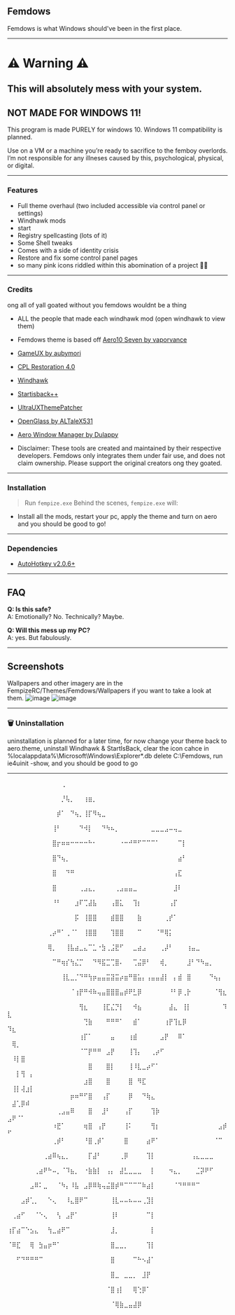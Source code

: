 ## Femdows
Femdows is what Windows should've been in the first place.

---

# ⚠ Warning ⚠
## This will absolutely mess with your system.
## NOT MADE FOR WINDOWS 11!
This program is made PURELY for windows 10. Windows 11 compatibility is planned.

Use on a VM or a machine you’re ready to sacrifice to the femboy overlords.  
I’m not responsible for any illneses caused by this, psychological, physical, or digital.

---

### Features

-  Full theme overhaul (two included accessible via control panel or settings)
-  Windhawk mods
-  start
-  Registry spellcasting (lots of it)
-  Some Shell tweaks
-  Comes with a side of identity crisis
-  Restore and fix some control panel pages
-  so many pink icons riddled within this abomination of a project 🥀🥀
---
### Credits 
ong all of yall goated without you femdows wouldnt be a thing
- ALL the people that made each windhawk mod (open windhawk to view them)
- Femdows theme is based off [Aero10 Seven by vaporvance](https://www.deviantart.com/vaporvance/art/Aero10-for-Windows-10-1903-22H2-909711949) 
- [GameUX by aubymori](https://aubymori.github.io/#!/files/gameux)
- [CPL Restoration 4.0](https://winclassic.net/thread/1779/restoring-control-panel-pages-links)
- [Windhawk](https://windhawk.net)
- [Startisback++](https://www.startisback.com/)
- [UltraUXThemePatcher](https://mhoefs.eu/software_uxtheme.php?lang=en)
- [OpenGlass by ALTaleX531](https://github.com/ALTaleX531/OpenGlass)
- [Aero Window Manager by Dulappy](https://github.com/Dulappy/aero-window-manager)

- Disclaimer:
    These tools are created and maintained by their respective developers. Femdows only integrates them under fair use, and does not claim ownership. Please support the original creators ong they goated.
---

### Installation

> Run `fempize.exe`
Behind the scenes, `fempize.exe` will:
- Install all the mods, restart your pc, apply the theme and turn on aero and you should be good to go!

---

### Dependencies

- [AutoHotkey v2.0.6+](https://www.autohotkey.com/)

---

## FAQ

**Q: Is this safe?**  
A: Emotionally? No. Technically? Maybe.

**Q: Will this mess up my PC?**  
A: yes. But fabulously.

---
## Screenshots
Wallpapers and other imagery are in the FempizeRC/Themes/Femdows/Wallpapers if you want to take a look at them.
![image](https://github.com/user-attachments/assets/43b13672-d289-4c05-8ef7-e6ad10593ce8)
![image](https://github.com/user-attachments/assets/a8d8a8c1-89e7-407f-aae0-98c6ee95d725)

---

### 🗑️ Uninstallation
uninstallation is planned for a later time, 
for now change your theme back to aero.theme, uninstall Windhawk & StartIsBack, clear the icon cahce in %localappdata%\Microsoft\Windows\Explorer\*.db
delete C:\Femdows\, run ie4uinit -show, and you should be good to go 

---

⠀⠀⠀⠀⠀⠀⠀⠀⠀⠀⠀⠀⢀⠀⠀⠀⠀⠀⠀⠀⠀⠀⠀⠀⠀⠀⠀⠀⠀⠀⠀⠀⠀⠀⠀⠀⠀⠀⠀⠀⠀⠀⠀⠀⠀⠀⠀⠀⠀⠀⠀⠀⠀⠀⠀
⠀⠀⠀⠀⠀⠀⠀⠀⠀⠀⠀⠀⡘⢧⡀⠀⠀⢰⣶⡀⠀⠀⠀⠀⠀⠀⠀⠀⠀⠀⠀⠀⠀⠀⠀⠀⠀⠀⠀⠀⠀⠀⠀⠀⠀⠀⠀⠀⠀⠀⠀⠀⠀⠀⠀
⠀⠀⠀⠀⠀⠀⠀⠀⠀⠀⠀⡾⠁⠀⠙⢦⡀⢸⡏⠻⢦⣀⠀⠀⠀⠀⠀⠀⠀⠀⠀⠀⠀⠀⠀⠀⠀⠀⠀⠀⠀⠀⠀⠀⠀⠀⠀⠀⠀⠀⠀⠀⠀⠀⠀
⠀⠀⠀⠀⠀⠀⠀⠀⠀⠀⢸⠃⠀⠀⠀⠀⠙⠺⡇⠀⠀⠙⠳⠦⡀⠀⠀⠀⠀⠀⠀⠀⣀⣀⣀⣠⠤⢤⣀⠀⠀⠀⠀⠀⠀⠀⠀⠀⠀⠀⠀⠀⠀⠀⠀
⠀⠀⠀⠀⠀⠀⠀⠀⠀⠀⣿⡖⠶⠶⠒⠒⠒⠒⠓⠂⠀⠀⠀⠀⠀⠐⠒⠚⠛⠋⠉⠉⠉⠁⠀⠀⠀⠀⠉⡇⠀⠀⠀⠀⠀⠀⠀⠀⠀⠀⠀⠀⠀⠀⠀
⠀⠀⠀⠀⠀⠀⠀⠀⠀⠀⣿⠙⢦⡀⠀⠀⠀⠀⠀⠀⠀⠀⠀⠀⠀⠀⠀⠀⠀⠀⠀⠀⠀⠀⠀⠀⠀⠀⣴⠃⠀⠀⠀⠀⠀⠀⠀⠀⠀⠀⠀⠀⠀⠀⠀
⠀⠀⠀⠀⠀⠀⠀⠀⠀⠀⣿⠀⠀⠙⠛⠀⠀⠀⠀⠀⠀⠀⠀⠀⠀⠀⠀⠀⠀⠀⠀⠀⠀⠀⠀⠀⠀⢠⣏⠀⠀⠀⠀⠀⠀⠀⠀⠀⠀⠀⠀⠀⠀⠀⠀
⠀⠀⠀⠀⠀⠀⠀⠀⠀⠀⣿⠀⠀⠀⠀⠀⢀⣠⣄⡀⠀⠀⠀⠀⢀⣠⣤⣤⣀⠀⠀⠀⠀⠀⠀⠀⠀⣸⠇⠀⠀⠀⠀⠀⠀⠀⠀⠀⠀⠀⠀⠀⠀⠀⠀
⠀⠀⠀⠀⠀⠀⠀⠀⠀⠀⠘⠃⠀⠀⠀⣰⠏⢉⣼⣧⠀⠀⠀⢠⣿⣅⠀⠀⢹⡆⠀⠀⠀⠀⠀⠀⢠⡏⠀⠀⠀⠀⠀⠀⠀⠀⠀⠀⠀⠀⠀⠀⠀⠀⠀
⠀⠀⠀⠀⠀⠀⠀⠀⠀⠀⠀⠀⠀⠀⠀⡯⠀⢸⣿⣿⠀⠀⠀⣾⣿⣿⠀⠀⠀⣷⠀⠀⠀⠀⠀⢀⡞⠁⠀⠀⠀⠀⠀⠀⠀⠀⠀⠀⠀⠀⠀⠀⠀⠀⠀
⠀⠀⠀⠀⠀⠀⠀⠀⠀⢀⡴⠛⠁⢀⠈⠁⠀⢸⣿⣿⠀⠀⠀⢹⣿⣿⠀⠀⠀⠉⠀⠀⠀⠈⠛⢿⡅⠀⠀⠀⠀⠀⠀⠀⠀⠀⠀⠀⠀⠀⠀⠀⠀⠀⠀
⠀⠀⠀⠀⠀⠀⠀⠀⠀⢿⡀⠀⠀⢸⣧⣴⣀⣄⠉⣁⠐⣳⢀⣨⣟⠋⠀⠀⣀⣴⣠⠀⠀⠀⢀⡼⠃⠀⠀⠀⢰⣤⣀⠀⠀⠀⠀⠀⠀⠀⠀⠀⠀⠀⠀
⠀⠀⠀⠀⠀⠀⠀⠀⠀⠀⠉⠛⢶⡎⢳⣌⡉⠀⠀⠙⠻⣯⣉⢉⣿⠄⠀⠀⢉⣬⡿⠃⠀⠀⢾⡀⠀⠀⠀⠀⣸⠃⠙⠳⣤⡀⠀⠀⠀⠀⠀⠀⠀⠀⠀
⠀⠀⠀⠀⠀⠀⠀⠀⠀⠀⠀⠀⢸⣇⣀⡈⠙⠛⢳⡶⣤⣤⣭⣽⣭⡴⣶⠛⣿⣥⡄⢠⣤⣤⣼⡇⠀⡄⣾⠀⣿⠀⠀⠀⠀⠙⢦⡄⠀⠀⠀⠀⠀⠀⠀
⠀⠀⠀⠀⠀⠀⠀⠀⠀⠀⠀⠀⠀⠀⠈⢰⡟⠛⠺⠷⢤⣤⣿⣿⣿⣤⡾⠟⣃⡿⠀⠀⠀⠀⠀⠀⠘⠃⡿⢀⡗⠀⠀⠀⠀⠀⠈⢻⣆⠀⠀⠀⠀⠀⠀
⠀⠀⠀⠀⠀⠀⠀⠀⠀⠀⠀⠀⠀⠀⠀⠀⢻⣆⠀⠀⠀⢸⣏⣌⡙⡇⠀⠀⠺⣦⠀⠀⠀⠀⠀⠀⣼⣄⠀⢸⡇⠀⠀⠀⠀⠀⠀⠀⠹⣇⠀⠀⠀⠀⠀
⠀⠀⠀⠀⠀⠀⠀⠀⠀⠀⠀⠀⠀⠀⠀⠀⠀⢙⣷⠀⠀⠀⠛⠛⠛⠁⠀⠀⣾⠁⠀⠀⠀⠀⠀⢰⡟⢹⣆⡿⠀⠀⠀⠀⠀⠀⠀⠀⠀⠹⣆⠀⠀⠀⠀
⠀⠀⠀⠀⠀⠀⠀⠀⠀⠀⠀⠀⠀⠀⠀⠀⢰⡏⠁⠀⠀⠀⠀⣤⠀⠀⠀⢰⣾⠀⠀⠀⠀⠀⣠⡟⠀⠀⠿⠁⠀⠀⠀⠀⠀⠀⠀⠀⠀⠀⢿⡀⠀⠀⠀
⠀⠀⠀⠀⠀⠀⠀⠀⠀⠀⠀⠀⠀⠀⠀⠀⠈⠉⡟⠛⠛⠀⣠⡟⠀⠀⠀⢸⢹⡄⠀⠀⢀⡴⠋⠀⠀⠀⠀⠀⠀⠀⠀⠀⠀⠀⠀⠀⠀⠀⠸⡇⣿⠀⠀
⠀⠀⠀⠀⠀⠀⠀⠀⠀⠀⠀⠀⠀⠀⠀⠀⠀⠀⣿⠀⠀⠀⣿⡇⠀⠀⠀⢸⠸⣇⣀⡴⠋⠁⠀⠀⠀⠀⠀⠀⠀⠀⠀⠀⠀⠀⠀⠀⠀⠀⠀⡇⢻⠀⡄
⠀⠀⠀⠀⠀⠀⠀⠀⠀⠀⠀⠀⠀⠀⠀⠀⠀⣰⣿⠀⠀⠀⣿⠀⠀⠀⠀⣿⠀⠻⣏⠀⠀⠀⠀⠀⠀⠀⠀⠀⠀⠀⠀⠀⠀⠀⠀⠀⠀⠀⢸⡇⢼⣰⡇
⠀⠀⠀⠀⠀⠀⠀⠀⠀⠀⠀⠀⠀⠀⡶⠶⠛⠋⣿⠀⠀⢠⡏⠀⠀⠀⠀⡿⠀⠀⠙⢷⣄⠀⠀⠀⠀⠀⠀⠀⠀⠀⠀⠀⠀⠀⠀⠀⠀⠀⣼⢁⡿⠾⠀
⠀⠀⠀⠀⠀⠀⠀⠀⠀⠀⠀⢀⣠⣤⠿⠀⠀⠀⣿⠀⠀⣸⠃⠀⠀⠀⢠⡏⠀⠀⠀⠀⢹⡷⠀⠀⠀⠀⠀⠀⠀⠀⠀⠀⠀⠀⠀⠀⠀⣠⠟⠈⠁⠀⠀
⠀⠀⠀⠀⠀⠀⠀⠀⠀⠀⠰⣟⠁⠀⠀⠀⠀⢶⣿⠀⢠⡟⠀⠀⠀⠀⢸⠅⠀⠀⠀⠀⢻⡆⠀⠀⠀⠀⠀⠀⠀⠀⠀⠀⠀⠀⠀⣠⡾⠋⠀⠀⠀⠀⠀
⠀⠀⠀⠀⠀⠀⠀⠀⠀⠀⢀⡾⠃⠀⠀⠀⠀⠘⣿⢀⡾⠁⠀⠀⠀⠀⣿⠀⠀⠀⠀⣴⠟⠁⠀⠀⠀⠀⠀⠀⠀⠀⠀⠀⠀⠀⠈⠉⠀⠀⠀⠀⠀⠀⠀
⠀⠀⠀⠀⠀⠀⠀⠀⢀⣴⠿⢦⣄⡀⠀⠀⠀⠀⡏⣼⠃⠀⠀⠀⠀⢀⡿⠀⠀⠀⠀⢹⡇⠀⠀⠀⠀⠀⠀⠀⠀⢠⣄⣀⣀⣀⠀⠀⠀⠀⠀⠀⠀⠀⠀
⠀⠀⠀⠀⠀⠀⢀⣴⠟⠓⠤⡀⠈⠹⣦⡀⠀⠐⣷⣷⡇⠀⢠⡄⠀⣼⣃⣀⣀⣀⠀⠀⡇⠀⠀⠀⠲⣄⡀⠀⠀⠀⣈⡽⠟⠋⠀⠀⠀⠀⠀⠀⠀⠀⠀
⠀⠀⠀⠀⠀⣠⠿⠅⣀⠀⠀⠈⠳⡄⠸⣧⠀⣠⡿⠿⢷⢤⣬⣿⡾⠛⠉⠉⠉⠉⠷⣴⡇⠀⠀⠀⠀⠈⠙⠛⠛⠛⠉⠀⠀⠀⠀⠀⠀⠀⠀⠀⠀⠀⠀
⠀⠀⠀⣠⡾⢁⡀⠀⠀⠑⢄⠀⠀⠸⣄⣿⠟⠉⠀⠀⠀⠀⠀⢸⣇⠤⠤⠦⠤⠤⢀⣹⡇⠀⠀⠀⠀⠀⠀⠀⠀⠀⠀⠀⠀⠀⠀⠀⠀⠀⠀⠀⠀⠀⠀
⠀⢀⣴⠋⠀⠀⠈⠑⢄⠀⠀⢣⠀⣠⡟⠁⠀⠀⠀⠀⠀⠀⠀⢸⠇⠀⠀⠀⠀⠀⠀⠉⡇⠀⠀⠀⠀⠀⠀⠀⠀⠀⠀⠀⠀⠀⠀⠀⠀⠀⠀⠀⠀⠀⠀
⢰⡏⣴⠉⠑⣢⣄⠀⠀⢳⣀⣴⠟⠉⠀⠀⠀⠀⠀⠀⠀⠀⠀⣸⡀⠀⠀⠀⠀⠀⠀⠀⡇⠀⠀⠀⠀⠀⠀⠀⠀⠀⠀⠀⠀⠀⠀⠀⠀⠀⠀⠀⠀⠀⠀
⠈⠿⣏⠀⠀⢿⠀⣳⣤⡶⠛⠁⠀⠀⠀⠀⠀⠀⠀⠀⠀⠀⠀⣿⣀⣀⡀⠀⠀⠀⠀⢹⡇⠀⠀⠀⠀⠀⠀⠀⠀⠀⠀⠀⠀⠀⠀⠀⠀⠀⠀⠀⠀⠀⠀
⠀⠀⠋⠙⠛⠛⠛⠉⠀⠀⠀⠀⠀⠀⠀⠀⠀⠀⠀⠀⠀⠀⠀⣿⠀⠀⠀⠀⠉⠓⠢⣼⠁⠀⠀⠀⠀⠀⠀⠀⠀⠀⠀⠀⠀⠀⠀⠀⠀⠀⠀⠀⠀⠀⠀
⠀⠀⠀⠀⠀⠀⠀⠀⠀⠀⠀⠀⠀⠀⠀⠀⠀⠀⠀⠀⠀⠀⠀⣿⣀⠀⣀⣀⡀⠀⣸⡟⠀⠀⠀⠀⠀⠀⠀⠀⠀⠀⠀⠀⠀⠀⠀⠀⠀⠀⠀⠀⠀⠀⠀
⠀⠀⠀⠀⠀⠀⠀⠀⠀⠀⠀⠀⠀⠀⠀⠀⠀⠀⠀⠀⠀⠀⠈⣿⢰⡇⠀⠀⢿⢑⡿⠁⠀⠀⠀⠀⠀⠀⠀⠀⠀⠀⠀⠀⠀⠀⠀⠀⠀⠀⠀⠀⠀⠀⠀
⠀⠀⠀⠀⠀⠀⠀⠀⠀⠀⠀⠀⠀⠀⠀⠀⠀⠀⠀⠀⠀⠀⠀⠈⢿⣷⣀⣤⣼⡿⠀⠀⠀⠀⠀⠀⠀⠀⠀⠀⠀⠀⠀⠀⠀⠀⠀⠀⠀⠀⠀⠀⠀⠀⠀
